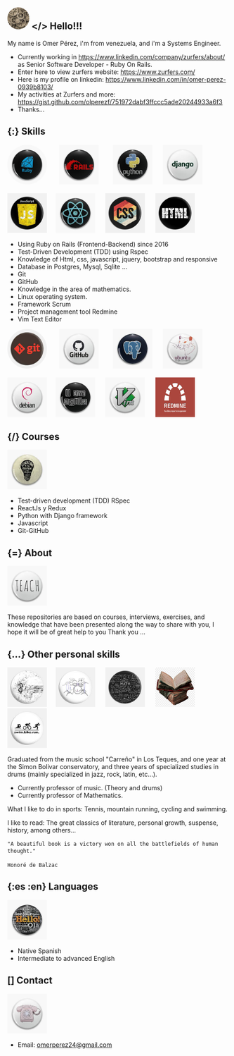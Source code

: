 <kbd><img src="https://github.com/olperezf/olperezf/blob/master/images/gear_pin.jpeg" height="50" width="50" style="border-radius:50%;"></kbd>
</> Hello!!!
--
My name is Omer Pérez, i'm from venezuela, and i'm a Systems Engineer.
- Currently working in https://www.linkedin.com/company/zurfers/about/ as Senior Software Developer - Ruby On Rails. 
- Enter here to view zurfers website: https://www.zurfers.com/
- Here is my profile on linkedin: https://www.linkedin.com/in/omer-perez-0939b8103/
- My activities at Zurfers and more: https://gist.github.com/olperezf/751972dabf3ffccc5ade20244933a6f3
- Thanks...

{:} Skills
--

<kbd><img src="https://github.com/olperezf/olperezf/blob/master/images/ruby_pin.jpg" height="90" width="90" style="border-radius:50%;"></kbd>&nbsp;&nbsp;&nbsp;&nbsp;&nbsp;<kbd> <img src="https://github.com/olperezf/olperezf/blob/master/images/rails_pin.jpg" height="90" width="90" ></kbd> &nbsp;&nbsp;&nbsp;&nbsp;&nbsp;<kbd> <img src="https://github.com/olperezf/olperezf/blob/master/images/python_pin.jpg" height="90" width="90" ></kbd>&nbsp;&nbsp;&nbsp;&nbsp;&nbsp;  <kbd><img src="https://github.com/olperezf/olperezf/blob/master/images/django_pin.jpeg" height="90" width="90" ></kbd>
<br><br>
<kbd><img src="https://github.com/olperezf/olperezf/blob/master/images/javascript_pin.jpeg" height="90" width="90" ></kbd>&nbsp;&nbsp;&nbsp;&nbsp; <kbd><img src="https://github.com/olperezf/olperezf/blob/master/images/react_pin.jpeg" height="90" width="90" ></kbd>&nbsp;&nbsp;&nbsp;&nbsp;&nbsp; <kbd><img src="https://github.com/olperezf/olperezf/blob/master/images/css_pin.jpg" height="90" width="90" ></kbd>&nbsp;&nbsp;&nbsp;&nbsp;&nbsp; <kbd><img src="https://github.com/olperezf/olperezf/blob/master/images/html_pin.jpeg" height="90" width="90" ></kbd>


- Using Ruby on Rails (Frontend-Backend) since 2016
- Test-Driven Development (TDD) using Rspec
- Knowledge of Html, css, javascript, jquery, bootstrap and responsive
- Database in Postgres, Mysql, Sqlite ...
- Git
- GitHub
- Knowledge in the area of mathematics.
- Linux operating system.
- Framework Scrum
- Project management tool Redmine
- Vim Text Editor

<kbd><img src="https://github.com/olperezf/olperezf/blob/master/images/git_pin.jpeg" height="90" width="90" style="border-radius:50%;"></kbd>&nbsp;&nbsp;&nbsp;&nbsp;&nbsp;<kbd> <img src="https://github.com/olperezf/olperezf/blob/master/images/github_pin.jpeg" height="90" width="90" ></kbd> &nbsp;&nbsp;&nbsp;&nbsp;&nbsp;<kbd> <img src="https://github.com/olperezf/olperezf/blob/master/images/postgres_pin.jpeg" height="90" width="90" ></kbd>&nbsp;&nbsp;&nbsp;&nbsp;&nbsp;  <kbd><img src="https://github.com/olperezf/olperezf/blob/master/images/ubuntu_pin.jpeg" height="90" width="90" ></kbd>
<br><br>
<kbd><img src="https://github.com/olperezf/olperezf/blob/master/images/debian_pin.jpeg" height="90" width="90" ></kbd>&nbsp;&nbsp;&nbsp;&nbsp; <kbd><img src="https://github.com/olperezf/olperezf/blob/master/images/scrum_pin.jpeg" height="90" width="90" ></kbd>&nbsp;&nbsp;&nbsp;&nbsp;&nbsp; <kbd><img src="https://github.com/olperezf/olperezf/blob/master/images/vim_pin.jpeg" height="90" width="90" ></kbd>&nbsp;&nbsp;&nbsp;&nbsp;&nbsp; <kbd><img src="https://github.com/olperezf/olperezf/blob/master/images/redmine_pin.png" height="90" width="90" ></kbd>

{/} Courses
--
<kbd><img src="https://github.com/olperezf/olperezf/blob/master/images/education_pin.jpeg" height="90" width="90" ></kbd>

- Test-driven development (TDD) RSpec
- ReactJs y Redux
- Python with Django framework
- Javascript
- Git-GitHub

{=} About
--
<kbd><img src="https://github.com/olperezf/olperezf/blob/master/images/teach_pin.jpeg" height="90" width="90" ></kbd>

These repositories are based on courses, interviews, exercises, and knowledge that have been presented along the way to share with you, I hope it will be of great help to you Thank you ...

{...} Other personal skills
--
<kbd><img src="https://github.com/olperezf/olperezf/blob/master/images/music_pin.jpeg" height="90" width="90" ></kbd>&nbsp;&nbsp;&nbsp;&nbsp; <kbd><img src="https://github.com/olperezf/olperezf/blob/master/images/drum_pin.jpeg" height="90" width="90" ></kbd>&nbsp;&nbsp;&nbsp;&nbsp;&nbsp; <kbd><img src="https://github.com/olperezf/olperezf/blob/master/images/math_pin.jpeg" height="90" width="90" ></kbd>&nbsp;&nbsp;&nbsp;&nbsp;&nbsp; <kbd><img src="https://github.com/olperezf/olperezf/blob/master/images/books_pin.jpeg" height="90" width="90" ></kbd>&nbsp;&nbsp;&nbsp;&nbsp;&nbsp; <kbd><img src="https://github.com/olperezf/olperezf/blob/master/images/sports_pin.jpeg" height="90" width="90" ></kbd>

Graduated from the music school "Carreño" in Los Teques, and one year at the Simon Bolivar conservatory, and three years of specialized studies in drums (mainly specialized in jazz, rock, latin, etc...).

- Currently professor of music. (Theory and drums)
- Currently professor of Mathematics.

What I like to do in sports: Tennis, mountain running, cycling and swimming.

I like to read: The great classics of literature, personal growth, suspense, history, among others...

    "A beautiful book is a victory won on all the battlefields of human thought." 
                                                                                Honoré de Balzac 

{:es :en} Languages
--
<kbd><img src="https://github.com/olperezf/olperezf/blob/master/images/languages.jpeg" height="90" width="90" ></kbd>

- Native Spanish
- Intermediate to advanced English

[] Contact
--
<kbd><img src="https://github.com/olperezf/olperezf/blob/master/images/telephone_pin.jpeg" height="90" width="90" ></kbd>

- Email: omerperez24@gmail.com
